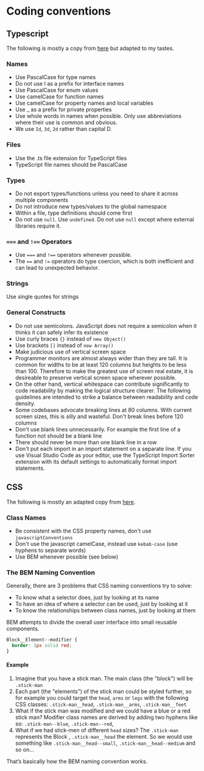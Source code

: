 # Coding conventions

## Typescript

The following is mostly a copy from [here](https://www.itwinjs.org/learning/guidelines/typescript-coding-guidelines/) but adapted to my tastes.

### Names

- Use PascalCase for type names
- Do not use I as a prefix for interface names
- Use PascalCase for enum values
- Use camelCase for function names
- Use camelCase for property names and local variables
- Use \_ as a prefix for private properties
- Use whole words in names when possible. Only use abbreviations where their use is common and obvious.
- We use `Id`, `3d`, `2d` rather than capital D.

### Files

- Use the .ts file extension for TypeScript files
- TypeScript file names should be PascalCase

### Types

- Do not export types/functions unless you need to share it across multiple components
- Do not introduce new types/values to the global namespace
- Within a file, type definitions should come first
- Do not use `null`. Use `undefined`. Do not use `null` except where external libraries require it.

### `===` and `!==` Operators

- Use `===` and `!==` operators whenever possible.
- The `==` and `!=` operators do type coercion, which is both inefficient and can lead to unexpected behavior.

### Strings

Use single quotes for strings

### General Constructs

- Do not use semicolons. JavaScript does not require a semicolon when it thinks it can safely infer its existence
- Use curly braces `{}` instead of `new Object()`
- Use brackets `[]` instead of `new Array()`
- Make judicious use of vertical screen space
- Programmer monitors are almost always wider than they are tall. It is common for widths to be at least 120 columns but heights to be less than 100. Therefore to make the greatest use of screen real estate, it is desireable to preserve vertical screen space wherever possible.
- On the other hand, vertical whitespace can contribute significantly to code readability by making the logical structure clearer. The following guidelines are intended to strike a balance between readability and code density.
- Some codebases advocate breaking lines at 80 columns. With current screen sizes, this is silly and wasteful. Don't break lines before 120 columns
- Don't use blank lines unnecessarily. For example the first line of a function not should be a blank line
- There should never be more than one blank line in a row
- Don't put each import in an import statement on a separate line. If you use Visual Studio Code as your editor, use the TypeScript Import Sorter extension with its default settings to automatically format import statements.

## CSS

The following is mostly an adapted copy from [here](https://www.freecodecamp.org/news/css-naming-conventions-that-will-save-you-hours-of-debugging-35cea737d849/).

### Class Names

- Be consistent with the CSS property names, don't use `javascriptConventions`
- Don't use the javascript camelCase, instead use `kebab-case` (use hyphens to separate words)
- Use BEM whenever possible (see below)

### The BEM Naming Convention

Generally, there are 3 problems that CSS naming conventions try to solve:

- To know what a selector does, just by looking at its name
- To have an idea of where a selector can be used, just by looking at it
- To know the relationships between class names, just by looking at them

BEM attempts to divide the overall user interface into small reusable components.

```css
Block__Element--modifier {
  border: 1px solid red;
}
```

#### Example

1. Imagine that you have a stick man. The main class (the "block") will be `.stick-man`
2. Each part (the "elements") of the stick man could be styled further, so for example you could target the `head`, `arms` or `legs` with the following CSS classes: `.stick-man__head`, `.stick-man__arms`, `.stick-man__feet`
3. What if the stick man was modified and we could have a blue or a red stick man? Modifier class names are derived by adding two hyphens like so: `.stick-man--blue`, `.stick-man--red`,
4. What if we had stick-men of different `head` sizes? The `.stick-man` represents the Block , `.stick-man__head` the element. So we would use something like `.stick-man__head--small`, `.stick-man__head--medium` and so on...

That’s basically how the BEM naming convention works.
